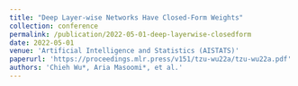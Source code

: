 ```yaml
---
title: "Deep Layer-wise Networks Have Closed-Form Weights"
collection: conference
permalink: /publication/2022-05-01-deep-layerwise-closedform
date: 2022-05-01
venue: 'Artificial Intelligence and Statistics (AISTATS)'
paperurl: 'https://proceedings.mlr.press/v151/tzu-wu22a/tzu-wu22a.pdf'
authors: 'Chieh Wu*, Aria Masoomi*, et al.'
---
```

